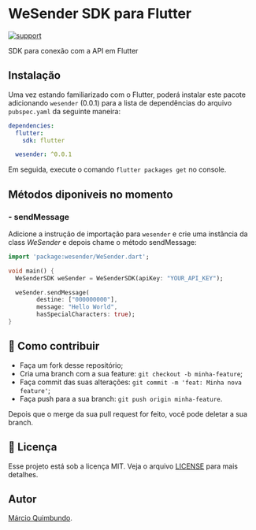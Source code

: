# WeSender SDK para Flutter

[![support](https://img.shields.io/badge/platform-flutter%7Cdart%20vm-ff69b4.svg?style=flat-square)](https://github.com/Digital-Factory-Angola/wesender-sdk-flutter)

SDK para conexão com a API em Flutter

## Instalação 

Uma vez estando familiarizado com o Flutter, poderá instalar este pacote adicionando `wesender` (0.0.1) para a lista de dependências
do arquivo `pubspec.yaml` da seguinte maneira:

```yaml
dependencies:
  flutter:
    sdk: flutter

  wesender: ^0.0.1
```

Em seguida, execute o comando `flutter packages get` no console.

## Métodos diponiveis no momento
### - sendMessage

Adicione a instrução de importação para `wesender` e crie uma instância da class *WeSender* e depois chame o método sendMessage:

```dart
import 'package:wesender/WeSender.dart';

void main() {
  WeSenderSDK weSender = WeSenderSDK(apiKey: "YOUR_API_KEY");

  weSender.sendMessage(
        destine: ["000000000"],
        message: "Hello World",
        hasSpecialCharacters: true);
}

```


## 🤔 Como contribuir

- Faça um fork desse repositório;
- Cria uma branch com a sua feature: `git checkout -b minha-feature`;
- Faça commit das suas alterações: `git commit -m 'feat: Minha nova feature'`;
- Faça push para a sua branch: `git push origin minha-feature`.

Depois que o merge da sua pull request for feito, você pode deletar a sua branch.

## :memo: Licença

Esse projeto está sob a licença MIT. Veja o arquivo [LICENSE](LICENSE.md) para mais detalhes.

## Autor

[Márcio Quimbundo](https://github.com/marcioquimbundo).
